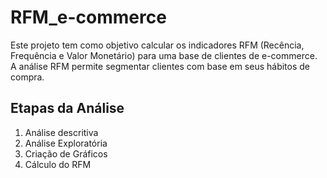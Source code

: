 # RFM_e-commerce
Este projeto tem como objetivo calcular os indicadores RFM (Recência, Frequência e Valor Monetário) para uma base de clientes de e-commerce. A análise RFM permite segmentar clientes com base em seus hábitos de compra.

## Etapas da Análise

1. Análise descritiva
2. Análise Exploratória
3. Criação de Gráficos
4. Cálculo do RFM
